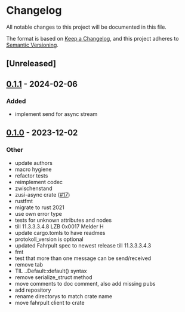# Changelog
All notable changes to this project will be documented in this file.

The format is based on [Keep a Changelog](https://keepachangelog.com/en/1.0.0/),
and this project adheres to [Semantic Versioning](https://semver.org/spec/v2.0.0.html).

## [Unreleased]

## [0.1.1](https://github.com/zusi/zusi-rs/compare/zusi-fahrpult-v0.1.0...zusi-fahrpult-v0.1.1) - 2024-02-06

### Added
- implement send for async stream

## [0.1.0](https://github.com/zusi/zusi-rs/releases/tag/zusi-fahrpult-v0.1.0) - 2023-12-02

### Other
- update authors
- macro hygiene
- refactor tests
- reimplement codec
- zwischenstand
- zusi-async crate ([#17](https://github.com/zusi/zusi-rs/pull/17))
- rustfmt
- migrate to rust 2021
- use own error type
- tests for unknown attributes and nodes
- till 11.3.3.3.4.8 LZB 0x0017 Melder H
- update cargo.tomls to have readmes
- protokoll_version is optional
- updated Fahrpult spec to newest release till 11.3.3.3.4.3
- fmt
- test that more than one message can be send/received
- remove tab
- TIL ..Default::default() syntax
- remove serialize_struct method
- move comments to doc comment, also add missing pubs
- add repository
- rename directorys to match crate name
- move fahrpult client to crate
